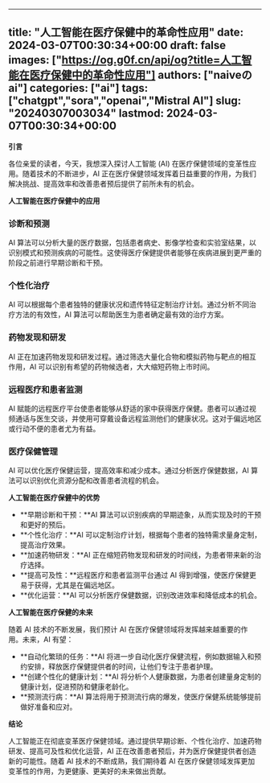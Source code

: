 
---
title: "人工智能在医疗保健中的革命性应用"
date: 2024-03-07T00:30:34+00:00
draft: false
images: ["https://og.g0f.cn/api/og?title=人工智能在医疗保健中的革命性应用"]
authors: ["naiveのai"]
categories: ["ai"]
tags: ["chatgpt","sora","openai","Mistral AI"]
slug: "20240307003034"
lastmod: 2024-03-07T00:30:34+00:00
---
**引言**

各位亲爱的读者，今天，我想深入探讨人工智能 (AI) 在医疗保健领域的变革性应用。随着技术的不断进步，AI 正在医疗保健领域发挥着日益重要的作用，为我们解决挑战、提高效率和改善患者预后提供了前所未有的机会。

**人工智能在医疗保健中的应用**

### 诊断和预测

AI 算法可以分析大量的医疗数据，包括患者病史、影像学检查和实验室结果，以识别模式和预测疾病的可能性。这使得医疗保健提供者能够在疾病进展到更严重的阶段之前进行早期诊断和干预。

### 个性化治疗

AI 可以根据每个患者独特的健康状况和遗传特征定制治疗计划。通过分析不同治疗方法的有效性，AI 算法可以帮助医生为患者确定最有效的治疗方案。

### 药物发现和研发

AI 正在加速药物发现和研发过程。通过筛选大量化合物和模拟药物与靶点的相互作用，AI 可以识别有希望的药物候选者，大大缩短药物上市时间。

### 远程医疗和患者监测

AI 赋能的远程医疗平台使患者能够从舒适的家中获得医疗保健。患者可以通过视频通话与医生交谈，并使用可穿戴设备远程监测他们的健康状况。这对于偏远地区或行动不便的患者尤为有益。

### 医疗保健管理

AI 可以优化医疗保健运营，提高效率和减少成本。通过分析医疗保健数据，AI 算法可以识别优化资源分配和改善患者流程的机会。

**人工智能在医疗保健中的优势**

* **早期诊断和干预：**AI 算法可以识别疾病的早期迹象，从而实现及时的干预和更好的预后。
* **个性化治疗：**AI 可以定制治疗计划，根据每个患者的独特需求量身定制，提高治疗效果。
* **加速药物研发：**AI 正在缩短药物发现和研发的时间线，为患者带来新的治疗选择。
* **提高可及性：**远程医疗和患者监测平台通过 AI 得到增强，使医疗保健更易于获得，尤其是在偏远地区。
* **优化运营：**AI 可以分析医疗保健数据，识别改进效率和降低成本的机会。

**人工智能在医疗保健的未来**

随着 AI 技术的不断发展，我们预计 AI 在医疗保健领域将发挥越来越重要的作用。未来，AI 有望：

* **自动化繁琐的任务：**AI 将进一步自动化医疗保健流程，例如数据输入和预约安排，释放医疗保健提供者的时间，让他们专注于患者护理。
* **创建个性化的健康计划：**AI 将分析个人健康数据，为患者创建量身定制的健康计划，促进预防和健康老龄化。
* **预测流行病：**AI 算法将用于预测流行病的爆发，使医疗保健系统能够提前做好准备和应对。

**结论**

人工智能正在彻底变革医疗保健领域。通过提供早期诊断、个性化治疗、加速药物研发、提高可及性和优化运营，AI 正在改善患者预后，并为医疗保健提供者创造新的可能性。随着 AI 技术的不断成熟，我们期待着 AI 在医疗保健领域发挥更加变革性的作用，为更健康、更美好的未来做出贡献。